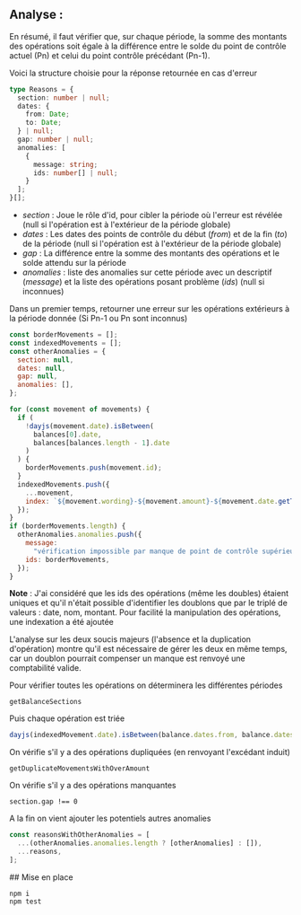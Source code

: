## Analyse :

En résumé, il faut vérifier que, sur chaque période, la somme des montants des opérations soit égale à la différence entre le solde du point de contrôle actuel (Pn) et celui du point contrôle précédant (Pn-1).

Voici la structure choisie pour la réponse retournée en cas d'erreur

```typescript
type Reasons = {
  section: number | null;
  dates: {
    from: Date;
    to: Date;
  } | null;
  gap: number | null;
  anomalies: [
    {
      message: string;
      ids: number[] | null;
    }
  ];
}[];
```

- _section_ : Joue le rôle d'id, pour cibler la période où l'erreur est révélée (null si l'opération est à l'extérieur de la période globale)
- _dates_ : Les dates des points de contrôle du début (_from_) et de la fin (_to_) de la période (null si l'opération est à l'extérieur de la période globale)
- _gap_ : La différence entre la somme des montants des opérations et le solde attendu sur la période
- _anomalies_ : liste des anomalies sur cette période avec un descriptif (_message_) et la liste des opérations posant problème (_ids_) (null si inconnues)

Dans un premier temps, retourner une erreur sur les opérations extérieurs à la période donnée (Si Pn-1 ou Pn sont inconnus)

```javascript
const borderMovements = [];
const indexedMovements = [];
const otherAnomalies = {
  section: null,
  dates: null,
  gap: null,
  anomalies: [],
};

for (const movement of movements) {
  if (
    !dayjs(movement.date).isBetween(
      balances[0].date,
      balances[balances.length - 1].date
    )
  ) {
    borderMovements.push(movement.id);
  }
  indexedMovements.push({
    ...movement,
    index: `${movement.wording}-${movement.amount}-${movement.date.getTime()}`,
  });
}
if (borderMovements.length) {
  otherAnomalies.anomalies.push({
    message:
      "vérification impossible par manque de point de contrôle supérieur ou inférieur",
    ids: borderMovements,
  });
}
```

**Note** : J'ai considéré que les ids des opérations (même les doubles) étaient uniques et qu'il n'était possible d'identifier les doublons que par le triplé de valeurs : date, nom, montant. Pour facilité la manipulation des opérations, une indexation a été ajoutée

L'analyse sur les deux soucis majeurs (l'absence et la duplication d'opération) montre qu'il est nécessaire de gérer les deux en même temps, car un doublon pourrait compenser un manque est renvoyé une comptabilité valide.

Pour vérifier toutes les opérations on déterminera les différentes périodes

```
getBalanceSections
```

Puis chaque opération est triée

```javascript
dayjs(indexedMovement.date).isBetween(balance.dates.from, balance.dates.to);
```

On vérifie s'il y a des opérations dupliquées (en renvoyant l'excédant induit)

```
getDuplicateMovementsWithOverAmount
```

On vérifie s'il y a des opérations manquantes

```
section.gap !== 0
```

A la fin on vient ajouter les potentiels autres anomalies

```javascript
const reasonsWithOtherAnomalies = [
  ...(otherAnomalies.anomalies.length ? [otherAnomalies] : []),
  ...reasons,
];
```

## Mise en place

```
npm i
npm test
```
